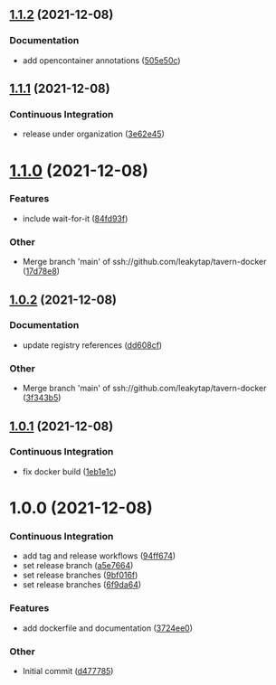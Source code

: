 ## [1.1.2](https://github.com/leakytap/tavern-docker/compare/v1.1.1...v1.1.2) (2021-12-08)

### Documentation

- add opencontainer annotations ([505e50c](https://github.com/leakytap/tavern-docker/commit/505e50c5547465af065f80273a42f1d8f51a306a))

## [1.1.1](https://github.com/leakytap/tavern-docker/compare/v1.1.0...v1.1.1) (2021-12-08)

### Continuous Integration

- release under organization ([3e62e45](https://github.com/leakytap/tavern-docker/commit/3e62e4576cdba551a9a081e905562e4e55c87dd5))

# [1.1.0](https://github.com/leakytap/tavern-docker/compare/v1.0.2...v1.1.0) (2021-12-08)

### Features

- include wait-for-it ([84fd93f](https://github.com/leakytap/tavern-docker/commit/84fd93f64075ffb24bc129a26e8723a3992270be))

### Other

- Merge branch 'main' of ssh://github.com/leakytap/tavern-docker ([17d78e8](https://github.com/leakytap/tavern-docker/commit/17d78e8d5120dca7670898af8589c8cd7ff4dbf6))

## [1.0.2](https://github.com/leakytap/tavern-docker/compare/v1.0.1...v1.0.2) (2021-12-08)

### Documentation

- update registry references ([dd608cf](https://github.com/leakytap/tavern-docker/commit/dd608cf4003a14795caacd108a6591ac1cb30663))

### Other

- Merge branch 'main' of ssh://github.com/leakytap/tavern-docker ([3f343b5](https://github.com/leakytap/tavern-docker/commit/3f343b53937ca49deb4de93e6df894e253055635))

## [1.0.1](https://github.com/leakytap/tavern-docker/compare/v1.0.0...v1.0.1) (2021-12-08)

### Continuous Integration

- fix docker build ([1eb1e1c](https://github.com/leakytap/tavern-docker/commit/1eb1e1cb978df542bab276b8eb845af99e46b961))

# 1.0.0 (2021-12-08)

### Continuous Integration

- add tag and release workflows ([94ff674](https://github.com/leakytap/tavern-docker/commit/94ff67411f0074d1d6c70c57802b59e7ba67ee89))
- set release branch ([a5e7664](https://github.com/leakytap/tavern-docker/commit/a5e766478eee4ed77be85c45c14f398225e2c222))
- set release branches ([9bf016f](https://github.com/leakytap/tavern-docker/commit/9bf016f8c05da69ee1673e3d80ff42aa321f16aa))
- set release branches ([6f9da64](https://github.com/leakytap/tavern-docker/commit/6f9da6479023a3d0b6f121e3a2191b9695eb4277))

### Features

- add dockerfile and documentation ([3724ee0](https://github.com/leakytap/tavern-docker/commit/3724ee0f00bc75f39f9d138f6a10537f75cc209b))

### Other

- Initial commit ([d477785](https://github.com/leakytap/tavern-docker/commit/d477785e6b6972ce19f5e7bb038f478a88fd4ef8))
